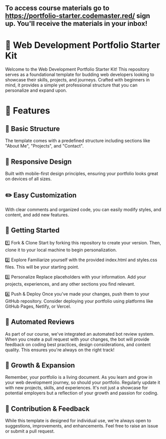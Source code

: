 ## To access course materials go to https://portfolio-starter.codemaster.red/ **sign up**. You'll receive the materials in your inbox!


# 🚀 Web Development Portfolio Starter Kit
Welcome to the Web Development Portfolio Starter Kit! This repository serves as a foundational template for budding web developers looking to showcase their skills, projects, and journeys. Crafted with beginners in mind, it provides a simple yet professional structure that you can personalize and expand upon.

# 🌟 Features
## 🔧 Basic Structure
The template comes with a predefined structure including sections like "About Me", "Projects", and "Contact".

## 📱 Responsive Design
Built with mobile-first design principles, ensuring your portfolio looks great on devices of all sizes.

## ✏️ Easy Customization
With clear comments and organized code, you can easily modify styles, and content, and add new features.

## 🚀 Getting Started
1️⃣ Fork & Clone
Start by forking this repository to create your version. Then, clone it to your local machine to begin personalization.

2️⃣ Explore
Familiarize yourself with the provided index.html and styles.css files. This will be your starting point.

3️⃣ Personalize
Replace placeholders with your information. Add your projects, experiences, and any other sections you find relevant.

4️⃣ Push & Deploy
Once you've made your changes, push them to your GitHub repository. Consider deploying your portfolio using platforms like GitHub Pages, Netlify, or Vercel.

## 🤖 Automated Reviews
As part of our course, we've integrated an automated bot review system. When you create a pull request with your changes, the bot will provide feedback on coding best practices, design considerations, and content quality. This ensures you're always on the right track!

## 🌱 Growth & Expansion
Remember, your portfolio is a living document. As you learn and grow in your web development journey, so should your portfolio. Regularly update it with new projects, skills, and experiences. It's not just a showcase for potential employers but a reflection of your growth and passion for coding.

## 🤝 Contribution & Feedback
While this template is designed for individual use, we're always open to suggestions, improvements, and enhancements. Feel free to raise an issue or submit a pull request.
